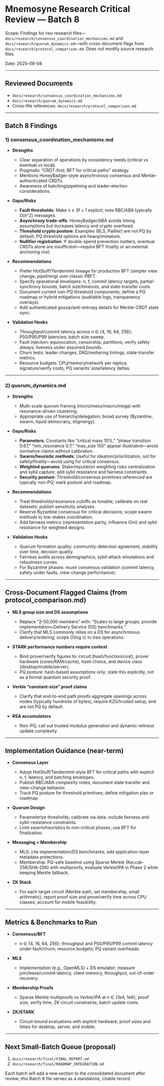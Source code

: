 # Mnemosyne Research Critical Review — Batch 8

Scope: Findings for two research files—`docs/research/consensus_coordination_mechanisms.md` and `docs/research/quorum_dynamics.md`—with cross-document flags from `docs/research/protocol_comparison.md`. Does not modify source research files.

Date: 2025-08-08

---

## Reviewed Documents
- `docs/research/consensus_coordination_mechanisms.md`
- `docs/research/quorum_dynamics.md`
- Cross-file references: `docs/research/protocol_comparison.md`

---

## Batch 8 Findings

### 1) consensus_coordination_mechanisms.md

- __Strengths__
  - Clear separation of operations by consistency needs (critical vs eventual vs local).
  - Pragmatic "CRDT-first; BFT for critical paths" strategy.
  - Mentions HoneyBadger-style asynchronous consensus and Merkle-authenticated CRDTs.
  - Awareness of batching/pipelining and leader-election considerations.

- __Gaps/Risks__
  - __Fault thresholds__: Make n ≥ 3f + 1 explicit; note RBC/ABA typically O(n^2) messages.
  - __Asynchrony trade-offs__: HoneyBadger/ABA avoids timing assumptions but increases latency and crypto overhead.
  - __Threshold crypto posture__: Examples (BLS, Paillier) are not PQ by default; PQ threshold options are heavy/immature.
  - __Nullifier registration__: If double-spend prevention matters, eventual CRDTs alone are insufficient—require BFT finality or an external anchoring root.

- __Recommendations__
  - Prefer HotStuff/Tendermint lineage for production BFT (simpler view change, pipelining) over classic PBFT.
  - Specify operational envelopes: n, f, commit latency targets, partial-synchrony bounds, batch size/timeouts, and state-transfer costs.
  - Document current non-PQ threshold components; define a PQ roadmap or hybrid mitigations (auditable logs, transparency overlays).
  - Add authenticated gossip/anti-entropy details for Merkle-CRDT state sync.

- __Validation Hooks__
  - Throughput/commit latency across n ∈ {4, 16, 64, 256}; P50/P90/P99 latencies; batch size sweep.
  - Fault injection: equivocation, censorship, partitions; verify safety always; liveness under assumed bounds.
  - Churn tests: leader changes, DKG/resharing timings, state-transfer metrics.
  - Resource budgets: CPU/memory/network per replica; signature/verify costs; PQ variants’ size/latency deltas.

---

### 2) quorum_dynamics.md

- __Strengths__
  - Multi-scale quorum framing (micro/meso/macro/mega) with resonance-driven clustering.
  - Appropriate use of hierarchy/delegation; broad survey (Byzantine, swarm, liquid democracy, stigmergy).

- __Gaps/Risks__
  - __Parameters__: Constants like “critical mass 10%,” “phase transition 0.67,” “min_resonance 0.7,” “max_size 150” appear illustrative—avoid normative claims without calibration.
  - __Swarm/heuristic methods__: Useful for ideation/prioritization, not for safety/finality—avoid using for critical consensus.
  - __Weighted quorums__: Stake/reputation weighting risks centralization and sybil capture; add sybil resistance and fairness constraints.
  - __Security posture__: Threshold/consensus primitives referenced are typically non-PQ; mark posture and roadmap.

- __Recommendations__
  - Treat thresholds/resonance cutoffs as tunable; calibrate on real datasets; publish sensitivity analyses.
  - Reserve Byzantine consensus for critical decisions; scope swarm methods to low-stakes coordination.
  - Add fairness metrics (representation parity, influence Gini) and sybil resistance for weighted designs.

- __Validation Hooks__
  - Quorum formation quality: community-detection agreement, stability over time, decision quality.
  - Fairness audits across demographics; sybil-attack simulations and robustness curves.
  - For Byzantine phases: reuse consensus validation (commit latency, safety under faults, view-change performance).

---

## Cross-Document Flagged Claims (from protocol_comparison.md)

- __MLS group size and DS assumptions__
  - Replace “2–50,000 members” with: “Scales to large groups; provide implementation+Delivery Service (DS) benchmarks.”
  - Clarify that MLS commonly relies on a DS for asynchronous delivery/ordering; scope O(log n) to tree operations.

- __STARK performance numbers require context__
  - Bind prover/verify figures to: circuit (hash/function/cost), prover hardware (cores/RAM/cache), hash choice, and device class (desktop/mobile/server).
  - PQ posture: hash-based assumptions only; state this explicitly, not as a formal quantum security proof.

- __Verkle “constant-size” proof claims__
  - Clarify that end-to-end path proofs aggregate openings across nodes (typically hundreds of bytes), require KZG/trusted setup, and are not PQ by default.

- __RSA accumulators__
  - Non-PQ; call out trusted modulus generation and dynamic-witness update complexity.

---

## Implementation Guidance (near-term)

- __Consensus Layer__
  - Adopt HotStuff/Tendermint-style BFT for critical paths with explicit n, f, latency, and batching envelopes.
  - Publish RBC/ABA complexity notes; document state transfer and view-change behavior.
  - Track PQ posture for threshold primitives; define mitigation plan or roadmap.

- __Quorum Design__
  - Parameterize thresholds; calibrate via data; include fairness and sybil-resistance constraints.
  - Limit swarm/heuristics to non-critical phases; use BFT for finalization.

- __Messaging + Membership__
  - MLS: cite implementation/DS benchmarks; add application-layer metadata protections.
  - Membership: PQ-safe baseline using Sparse Merkle (Keccak-256/SHA-256) with multiproofs; evaluate Verkle/IPA in Phase 2 while keeping Merkle fallback.

- __ZK Stack__
  - For each target circuit (Merkle-path, set membership, small arithmetic), report proof size and prove/verify time across CPU classes; account for mobile feasibility.

---

## Metrics & Benchmarks to Run

- __Consensus/BFT__
  - n ∈ {4, 16, 64, 256}; throughput and P50/P90/P99 commit latency under fault/churn; resource budgets; PQ variant overheads.

- __MLS__
  - Implementation (e.g., OpenMLS) + DS emulator; measure join/leave/commit latency, client memory, throughput, out-of-order recovery.

- __Membership Proofs__
  - Sparse Merkle multiproofs vs Verkle/IPA at n ∈ {1e4, 1e6}; proof size, verify time, ZK circuit constraints; batch update costs.

- __ZK/STARK__
  - Circuit-bound evaluations with explicit hardware; proof sizes and times for desktop, server, and mobile.

---

## Next Small-Batch Queue (proposal)
1. `docs/research/final/FINAL_REPORT.md`
2. `docs/research/final/ROADMAP_INTEGRATION.md`

Each batch will add a new section to the consolidated document after review; this Batch 8 file serves as a standalone, citable record.
